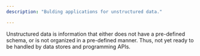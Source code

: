 ```yaml
---
description: "Bulding applications for unstructured data."

---
```

Unstructured data is information that either does not have a pre-defined schema, or is not organized in a pre-defined manner. Thus, not yet ready to be handled by data stores and programming APIs.
